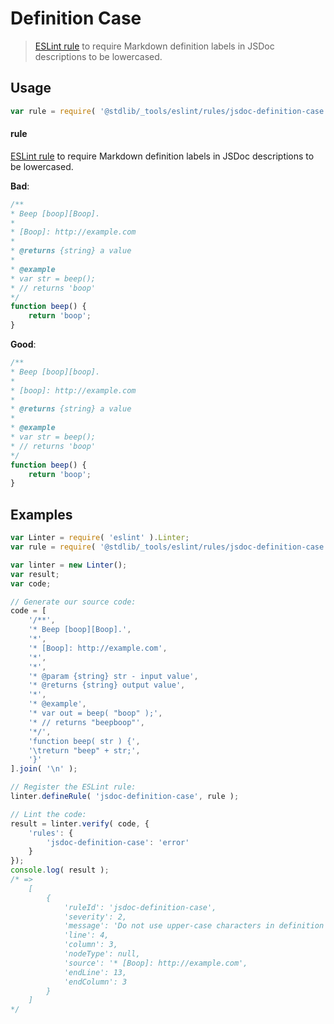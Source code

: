 <!--

@license Apache-2.0

Copyright (c) 2018 The Stdlib Authors.

Licensed under the Apache License, Version 2.0 (the "License");
you may not use this file except in compliance with the License.
You may obtain a copy of the License at

   http://www.apache.org/licenses/LICENSE-2.0

Unless required by applicable law or agreed to in writing, software
distributed under the License is distributed on an "AS IS" BASIS,
WITHOUT WARRANTIES OR CONDITIONS OF ANY KIND, either express or implied.
See the License for the specific language governing permissions and
limitations under the License.

-->

# Definition Case

> [ESLint rule][eslint-rules] to require Markdown definition labels in JSDoc descriptions to be lowercased.

<section class="intro">

</section>

<!-- /.intro -->

<section class="usage">

## Usage

```javascript
var rule = require( '@stdlib/_tools/eslint/rules/jsdoc-definition-case' );
```

#### rule

[ESLint rule][eslint-rules] to require Markdown definition labels in JSDoc descriptions to be lowercased.

**Bad**:

<!-- eslint-disable stdlib/jsdoc-definition-case, stdlib/jsdoc-markdown-remark -->

```javascript
/**
* Beep [boop][Boop].
*
* [Boop]: http://example.com
*
* @returns {string} a value
*
* @example
* var str = beep();
* // returns 'boop'
*/
function beep() {
    return 'boop';
}
```

**Good**:

```javascript
/**
* Beep [boop][boop].
*
* [boop]: http://example.com
*
* @returns {string} a value
*
* @example
* var str = beep();
* // returns 'boop'
*/
function beep() {
    return 'boop';
}
```

</section>

<!-- /.usage -->

<section class="examples">

## Examples

<!-- eslint no-undef: "error" -->

```javascript
var Linter = require( 'eslint' ).Linter;
var rule = require( '@stdlib/_tools/eslint/rules/jsdoc-definition-case' );

var linter = new Linter();
var result;
var code;

// Generate our source code:
code = [
    '/**',
    '* Beep [boop][Boop].',
    '*',
    '* [Boop]: http://example.com',
    '*',
    '*',
    '* @param {string} str - input value',
    '* @returns {string} output value',
    '*',
    '* @example',
    '* var out = beep( "boop" );',
    '* // returns "beepboop"',
    '*/',
    'function beep( str ) {',
    '\treturn "beep" + str;',
    '}'
].join( '\n' );

// Register the ESLint rule:
linter.defineRule( 'jsdoc-definition-case', rule );

// Lint the code:
result = linter.verify( code, {
    'rules': {
        'jsdoc-definition-case': 'error'
    }
});
console.log( result );
/* =>
    [
        {
            'ruleId': 'jsdoc-definition-case',
            'severity': 2,
            'message': 'Do not use upper-case characters in definition labels',
            'line': 4,
            'column': 3,
            'nodeType': null,
            'source': '* [Boop]: http://example.com',
            'endLine': 13,
            'endColumn': 3
        }
    ]
*/
```

</section>

<!-- /.examples -->

<!-- Section for related `stdlib` packages. Do not manually edit this section, as it is automatically populated. -->

<section class="related">

</section>

<!-- /.related -->

<!-- Section for all links. Make sure to keep an empty line after the `section` element and another before the `/section` close. -->

<section class="links">

[eslint-rules]: https://eslint.org/docs/developer-guide/working-with-rules

</section>

<!-- /.links -->

